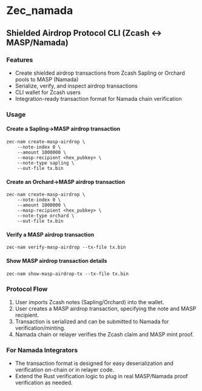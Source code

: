 # Zec_namada

## Shielded Airdrop Protocol CLI (Zcash <-> MASP/Namada)

### Features
- Create shielded airdrop transactions from Zcash Sapling or Orchard pools to MASP (Namada)
- Serialize, verify, and inspect airdrop transactions
- CLI wallet for Zcash users
- Integration-ready transaction format for Namada chain verification

### Usage

#### Create a Sapling->MASP airdrop transaction
```
zec-nam create-masp-airdrop \
    --note-index 0 \
    --amount 1000000 \
    --masp-recipient <hex_pubkey> \
    --note-type sapling \
    --out-file tx.bin
```

#### Create an Orchard->MASP airdrop transaction
```
zec-nam create-masp-airdrop \
    --note-index 0 \
    --amount 1000000 \
    --masp-recipient <hex_pubkey> \
    --note-type orchard \
    --out-file tx.bin
```

#### Verify a MASP airdrop transaction
```
zec-nam verify-masp-airdrop --tx-file tx.bin
```

#### Show MASP airdrop transaction details
```
zec-nam show-masp-airdrop-tx --tx-file tx.bin
```

### Protocol Flow
1. User imports Zcash notes (Sapling/Orchard) into the wallet.
2. User creates a MASP airdrop transaction, specifying the note and MASP recipient.
3. Transaction is serialized and can be submitted to Namada for verification/minting.
4. Namada chain or relayer verifies the Zcash claim and MASP mint proof.

### For Namada Integrators
- The transaction format is designed for easy deserialization and verification on-chain or in relayer code.
- Extend the Rust verification logic to plug in real MASP/Namada proof verification as needed.
